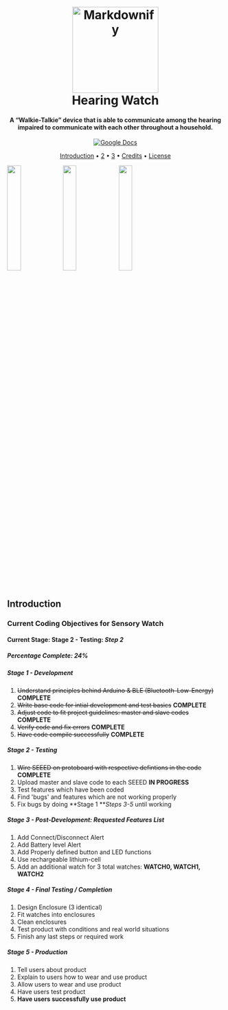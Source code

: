<h1 align="center">
  <br>
  <a href="https://docs.google.com/document/d/1VPYujc2-mKvf3UGxPz-7_9Ledfa7l2QcfsUDcq5PTEI/edit#heading=h.mbsr366k1k91"><img src="https://statics3.seeedstudio.com/assets/img/common/logo_2018_horizontal.png" alt="Markdownify" width="200"></a>
  <br>
  Hearing Watch
  <br>
</h1>

<h4 align="center">A “Walkie-Talkie” device that is able to communicate among the hearing impaired to communicate with each other throughout a household.</h4>

<p align="center">
  <a href="https://docs.google.com/document/d/1VPYujc2-mKvf3UGxPz-7_9Ledfa7l2QcfsUDcq5PTEI/edit#">
    <img src="https://assets.readthedocs.org/static/projects/badges/unknown-flat.svg"
         alt="Google Docs">
<!-- unknown-flat.  , passing-flat r-->
  </a>
</p>

<p align="center">
  <a href="#introduction">Introduction</a> •
  <a href="#how-to-use">2</a> •
  <a href="#download">3</a> •
  <a href="#credits">Credits</a> •
  <a href="#license">License</a>
</p>

<img align="center" width="25%" height="25%" src="https://media.digikey.com/Photos/Seeed%20Technology%20Ltd/MFG_102010448.jpg">
<img align="center" width="25%" height="25%" src="https://cdn.cnx-software.com/wp-content/uploads/2021/12/XIAO-nRF52840-pinout.jpg">
<img align="center" width="25%" height="25%" src="https://m.media-amazon.com/images/S/aplus-media-library-service-media/d01a33a7-c795-4560-8128-c0fabe6935e5.__CR0,0,970,600_PT0_SX970_V1___.jpg">


## Introduction


### Current Coding Objectives for Sensory Watch
#### Current Stage: **Stage 2 - Testing: *Step 2*** 
##### Percentage Complete: 24%

##### Stage 1 - Development

1. ~~Understand principles behind Arduino & BLE (Bluetooth-Low-Energy)~~ **COMPLETE**
2. ~~Write base code for intial development and test basics~~ **COMPLETE**
3. ~~Adjust code to fit project guidelines: master and slave codes~~ **COMPLETE**
4. ~~Verify code and fix errors~~ **COMPLETE**
5. ~~Have code compile successfully~~ **COMPLETE**

##### Stage 2 - Testing

1. ~~Wire SEEED on protoboard with respective defintions in the code~~ **COMPLETE**
2. Upload master and slave code to each SEEED **IN PROGRESS**
3. Test features which have been coded
4. Find 'bugs' and features which are not working properly
5. Fix bugs by doing **Stage 1 ***Steps 3-5* until working

##### Stage 3 - Post-Development: Requested Features List

1. Add Connect/Disconnect Alert
2. Add Battery level Alert
3. Add Properly defined button and LED functions
4. Use rechargeable lithium-cell
5. Add an additional watch for 3 total watches: **WATCH0, WATCH1, WATCH2** 

##### Stage 4 - Final Testing / Completion

1. Design Enclosure (3 identical)
2. Fit watches into enclosures
3. Clean enclosures
4. Test product with conditions and real world situations
5. Finish any last steps or required work

##### Stage 5 - Production

1. Tell users about product
2. Explain to users how to wear and use product
3. Allow users to wear and use product
4. Have users test product
5. **Have users successfully use product**
